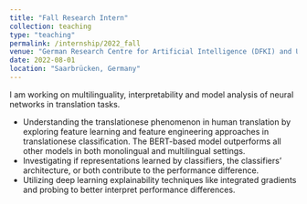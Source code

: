 ```yaml
---
title: "Fall Research Intern"
collection: teaching
type: "teaching"
permalink: /internship/2022_fall
venue: "German Research Centre for Artificial Intelligence (DFKI) and Universität des Saarlandes (UdS) "
date: 2022-08-01
location: "Saarbrücken, Germany"
---
```


I am working on multilinguality, interpretability and model analysis of neural networks in translation tasks. 
- Understanding the translationese phenomenon in human translation by exploring feature learning and feature engineering approaches in translationese classification. The BERT-based model outperforms all other models in both monolingual and multilingual settings. 
- Investigating if representations learned by classifiers, the classifiers’ architecture, or both contribute to the performance difference.
- Utilizing deep learning explainability techniques like integrated gradients and probing to better interpret performance differences.


<!-- 
Heading 1
======

Heading 2
======

Heading 3
======
 -->
